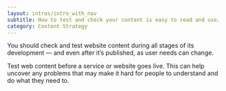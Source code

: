 ```yaml
---
layout: intros/intro_with_nav
subtitle: How to test and check your content is easy to read and use.
category: Content Strategy
---
```


You should check and test website content during all stages of its development — and even after it’s published, as user needs can change.

Test web content before a service or website goes live. This can help uncover any problems that may make it hard for people to understand and do what they need to.

